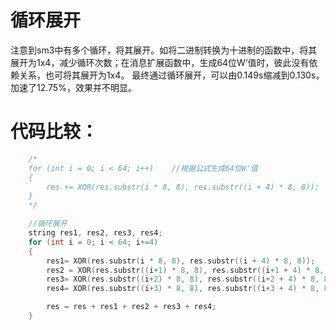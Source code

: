 # 循环展开
  注意到sm3中有多个循环，将其展开。如将二进制转换为十进制的函数中，将其展开为1x4，减少循环次数；在消息扩展函数中，生成64位W’值时，彼此没有依赖关系，也可将其展开为1x4。
最终通过循环展开，可以由0.149s缩减到0.130s，加速了12.75%，效果并不明显。
# 代码比较：
```c++
	/*
	for (int i = 0; i < 64; i++)	//根据公式生成64位W'值
	{
		res += XOR(res.substr(i * 8, 8), res.substr((i + 4) * 8, 8));
	}
	*/

	//循环展开
	string res1, res2, res3, res4;
	for (int i = 0; i < 64; i+=4)
	{
		res1= XOR(res.substr(i * 8, 8), res.substr((i + 4) * 8, 8));
		res2 = XOR(res.substr((i+1) * 8, 8), res.substr((i+1 + 4) * 8, 8));
		res3= XOR(res.substr((i+2) * 8, 8), res.substr((i+2 + 4) * 8, 8));
		res4= XOR(res.substr((i+3) * 8, 8), res.substr((i+3 + 4) * 8, 8));

		res = res + res1 + res2 + res3 + res4;
	}
```
